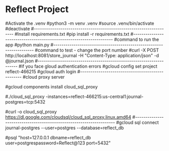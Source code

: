 # Reflect Project
#Activate the .venv
#python3 -m venv .venv
#source .venv/bin/activate
#deactivate
#--------------------------------------------------------------------
#Install requirements.txt
#pip install -r requirements.txt
#--------------------------------------------------------------------
#command to run the app
#python main.py
#--------------------------------------------------------------------
#command to test - change the port number
#curl -X POST http://localhost:8081/store_journal -H "Content-Type: application/json" -d @journal.json
#--------------------------------------------------------------------
#if you face gloud authentication errors
#gcloud config set project reflect-466215
#gcloud auth login
#-------------------------------------------------
#cloud proxy server

#gcloud components install cloud_sql_proxy

#./cloud_sql_proxy -instances=reflect-466215:us-central1:journal-postgres=tcp:5432

#curl -o cloud_sql_proxy https://dl.google.com/cloudsql/cloud_sql_proxy.linux.amd64
#--------------------------------------------------------------------
#gcloud sql connect journal-postgres --user=postgres --database=reflect_db

#psql "host=127.0.0.1 dbname=reflect_db user=postgrespassword=Reflect@123 port=5432"